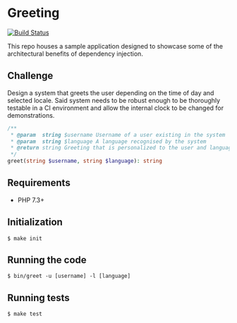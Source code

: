 # Greeting
[![Build Status](https://travis-ci.com/lokothodida/greeter.svg?branch=master)](https://travis-ci.org/lokothodida/greeter)

This repo houses a sample application designed to showcase
some of the architectural benefits of dependency injection.

## Challenge
Design a system that greets the user depending on the time
of day and selected locale. Said system needs to be robust
enough to be thoroughly testable in a CI environment and
allow the internal clock to be changed for demonstrations.

```php
/**
 * @param  string $username Username of a user existing in the system
 * @param  string $language A language recognised by the system
 * @return string Greeting that is personalized to the user and language-dependent
 */
greet(string $username, string $language): string
```

## Requirements
* PHP 7.3+

## Initialization
```
$ make init
```

## Running the code
```
$ bin/greet -u [username] -l [language]
```

## Running tests
```
$ make test
```
